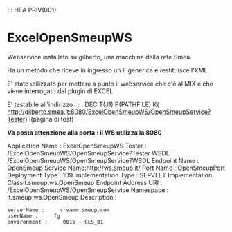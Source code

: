  :  : HEA PRIV(001)

# ExcelOpenSmeupWS

Webservice installato su gilberto, una macchina della rete Smea.

Ha un metodo che riceve in ingresso un F generica e restituisce l'XML.

E' stato utilizzato per mettere a punto il webservice che c'è al MIX e che viene interrogato dal plugin di EXCEL.

E' testabile all'indirizzo : 
 :  : DEC T(J1) P(PATHFILE) K( http://gilberto.smea.it:8080/ExcelOpenSmeupWS/OpenSmeupService?Tester) I(pagina di test)

**Va posta attenzione alla porta :  il WS utilizza la 8080**


Application Name : ExcelOpenSmeupWS
Tester : /ExcelOpenSmeupWS/OpenSmeupService?Tester
WSDL : /ExcelOpenSmeupWS/OpenSmeupService?WSDL
Endpoint Name : OpenSmeup
Service Name:http://ws.smeup.it/
Port Name : OpenSmeupPort
Deployment Type : 109
Implementation Type : SERVLET
Implementation Classit.smeup.ws.OpenSmeup
Endpoint Address URI : /ExcelOpenSmeupWS/OpenSmeupService
Namespace : it.smeup.ws.OpenSmeup
Description : 


    serverName :     srvamm.smeup.com
    userName :     fg
    environment :     0015 - GES_01
